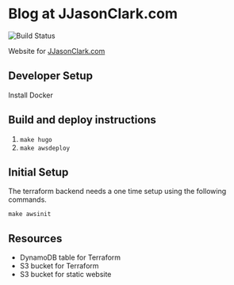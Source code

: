 # Blog at JJasonClark.com

![Build Status](https://codebuild.us-east-1.amazonaws.com/badges?uuid=eyJlbmNyeXB0ZWREYXRhIjoiVC9CZzNHR0J2b05kK2ZoQy8wSnJ0RVNidXYyWTE2QXI0TkNWVGhhTFJlLzRpUm1yeEZVY2poNk1WbEloanZQdGU4SDBqT1VNU2hHc1BlQTB3cGFvUk1RPSIsIml2UGFyYW1ldGVyU3BlYyI6IkMwS0hpWFRZMURZK21ENVgiLCJtYXRlcmlhbFNldFNlcmlhbCI6MX0%3D&branch=master)

Website for [JJasonClark.com](https://JJasonClark.com)

## Developer Setup

Install Docker

## Build and deploy instructions

1. `make hugo`
2. `make awsdeploy`

## Initial Setup

The terraform backend needs a one time setup using the following commands.

    make awsinit

## Resources

* DynamoDB table for Terraform
* S3 bucket for Terraform
* S3 bucket for static website